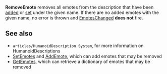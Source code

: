 **RemoveEmote** removes all emotes from the description that have been [added](https://developer.roblox.com/en-us/api-reference/function/HumanoidDescription/AddEmote) or [set](https://developer.roblox.com/en-us/api-reference/function/HumanoidDescription/SetEmotes) under the given name. If there are no added emotes with the given name, no error is thrown and [EmotesChanged](https://developer.roblox.com/en-us/api-reference/event/HumanoidDescription/EmotesChanged) **does not** fire.

See also
--------

*   `articles/HumanoidDescription System`, for more information on HumanoidDescriptions
*   [SetEmotes](https://developer.roblox.com/en-us/api-reference/function/HumanoidDescription/SetEmotes) and [AddEmote](https://developer.roblox.com/en-us/api-reference/function/HumanoidDescription/AddEmote), which can add emotes that may be removed
*   [GetEmotes](https://developer.roblox.com/en-us/api-reference/function/HumanoidDescription/GetEmotes), which can retrieve a dictionary of emotes that may be removed